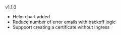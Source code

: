 v1.1.0

- Helm chart added
- Reduce number of error emails with backoff logic
- Suppoort creating a certificate without Ingress